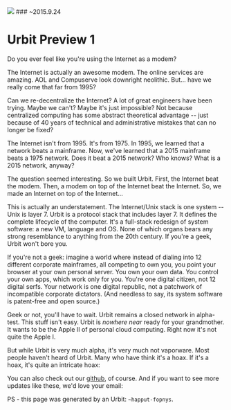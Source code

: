 <link rel="stylesheet" type="text/css" href="/home/pub/preview/src/main.css" />

<img src="https://storage.googleapis.com/urbit-extra/logo/logo-white-100x100.png" class='logo' />
### ~2015.9.24
<h1 class="leader">Urbit Preview 1</h1>

<p class='leader'>Do you ever feel like you're using the Internet as a modem?</p>

The Internet is actually an awesome modem.  The online services are amazing.  AOL and Compuserve look downright neolithic.  But... have we really come that far from 1995?

Can we re-decentralize the Internet?  A lot of great engineers have been trying.  Maybe we can't?  Maybe it's just impossible?   Not because centralized computing has some abstract theoretical advantage -- just because of 40 years of technical and administrative mistakes that can no longer be fixed?

The Internet isn't from 1995.  It's from 1975.  In 1995, we learned that a network beats a mainframe.  Now, we've learned that a 2015 mainframe beats a 1975 network.  Does it beat a 2015 network?   Who knows?  What is a 2015 network, anyway?

The question seemed interesting.  So we built Urbit.   First, the Internet beat the modem.  Then, a modem on top of the Internet beat the Internet.  So, we made an Internet on top of the Internet...

This is actually an understatement.  The Internet/Unix stack is one system -- Unix is layer 7.  Urbit is a protocol stack that includes layer 7.  It defines the complete lifecycle of the computer.  It's a full-stack redesign of system software: a new VM, language and OS.  None of which organs bears any strong resemblance to anything from the 20th century.  If you're a geek, Urbit won't bore you.

If you're not a geek: imagine a world where instead of dialing into 12 different corporate mainframes, all competing to own you, you point your browser at your own personal server.  You own your own data. You control your own apps, which work only for you. You're one digital citizen, not 12 digital serfs.  Your network is one digital republic, not a patchwork of incompatible corporate dictators.  (And needless to say, its system software is patent-free and open source.)

Geek or not, you'll have to wait.  Urbit remains a closed network in alpha-test.  This stuff isn't easy.  Urbit is *nowhere near* ready for your grandmother.  It wants to be the Apple II of personal cloud computing.  Right now it's not quite the Apple I.

But while Urbit is very much alpha, it's very much not vaporware.  Most people haven't heard of Urbit.  Many who have think it's a hoax.  If it's a hoax, it's quite an intricate hoax:

<list dataPath="/pub/preview/materials"></list>

You can also check out our [github](https://github.com/urbit/urbit), of course.  And if you want to see more updates like these, we'd love your email:

<email dataPath="/submit"></email>

PS - this page was generated by an Urbit: `~happut-fopnys`.